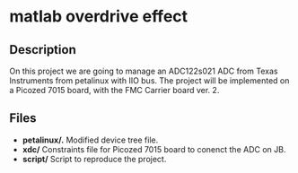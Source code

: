 # matlab overdrive effect

## Description
On this project we are going to manage an ADC122s021 ADC from Texas Instruments from petalinux with IIO bus. The project will be implemented on a Picozed 7015 board, with the FMC Carrier board ver. 2.

## Files
- **petalinux/.** Modified device tree file.
- **xdc/** Constraints file for Picozed 7015 board to conenct the ADC on JB.
- **script/** Script to reproduce the project.
